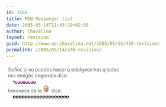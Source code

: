 ```yaml
---
id: 1566
title: MSN Messenger (iv)
date: 2005-05-14T11:43:29+02:00
author: Chavalina
layout: revision
guid: http://www.wp.chavalina.net/2005/05/14/436-revision/
permalink: /2005/05/14/436-revision/
---
```

<p class="imgcentro">
  <img src="/imagenes/fotos/messenger-iv.gif" alt="Señor, si no puedes hacer que adelgace haz q todas mis amigas engorden" />
</p>